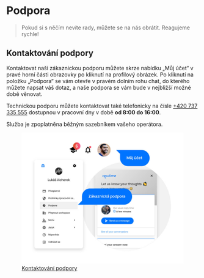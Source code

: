 # Podpora

> Pokud si s něčím nevíte rady, můžete se na nás obrátit. Reagujeme rychle!

## Kontaktování podpory

Kontaktovat naši zákaznickou podporu můžete skrze nabídku „Můj účet“ v pravé horní části obrazovky po kliknutí na profilový obrázek. Po kliknutí na položku „Podpora“ se vám otevře v pravém dolním rohu chat, do kterého můžete napsat váš dotaz, a naše podpora se vám bude v nejbližší možné době věnovat.

Technickou podporu můžete kontaktovat také telefonicky na čísle [+420 737 335 555](tel:+420737335555) dostupnou v pracovní dny v době **od 8:00 do 16:00**.

Služba je zpoplatněna běžným sazebníkem vašeho operátora.

<figure>
	<a href="../../../assets/images/cs/zakaznicka-podpora.jpg" title="Kontaktování podpory" class="glightbox">
		<img loading="lazy" src="../../../assets/images/cs/zakaznicka-podpora.jpg" alt="Kontaktování podpory" />
		<figcaption>Kontaktování podpory</figcaption>
	</a>
</figure>